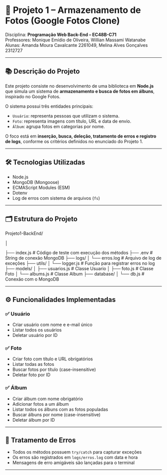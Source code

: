 # 📸 Projeto 1 – Armazenamento de Fotos (Google Fotos Clone)

Disciplina: **Programação Web Back-End – EC48B-C71**  
Professores: Monique Emídio de Oliveira, Willian Massami Watanabe  
Alunas: Amanda Moura Cavalcante 2261049, Melina Alves Gonçalves 2312727  

---

## 📚 Descrição do Projeto

Este projeto consiste no desenvolvimento de uma biblioteca em **Node.js** que simula um sistema de **armazenamento e busca de fotos em álbuns**, inspirado no Google Fotos.

O sistema possui três entidades principais:
- `Usuário`: representa pessoas que utilizam o sistema.
- `Foto`: representa imagens com título, URL e data de envio.
- `Álbum`: agrupa fotos em categorias por nome.

O foco está em **inserção, busca, deleção, tratamento de erros e registro de logs**, conforme os critérios definidos no enunciado do Projeto 1.

---

## 🛠️ Tecnologias Utilizadas

- Node.js
- MongoDB (Mongoose)
- ECMAScript Modules (ESM)
- Dotenv
- Log de erros com sistema de arquivos (`fs`)

---

## 🗂️ Estrutura do Projeto

Projeto1-BackEnd/

│

├── index.js # Código de teste com execução dos métodos
├── .env # String de conexão MongoDB
├── logs/
│ └── erros.log # Arquivo de log de exceções
├── utils/
│ └── logger.js # Função para registrar erros no log
├── models/
│ ├── usuarios.js # Classe Usuario
│ ├── foto.js # Classe Foto
│ └── albums.js # Classe Album
├── database/
│ └── db.js # Conexão com o MongoDB

---

## ⚙️ Funcionalidades Implementadas

### ✅ Usuário
- Criar usuário com nome e e-mail único
- Listar todos os usuários
- Deletar usuário por ID

### ✅ Foto
- Criar foto com título e URL obrigatórios
- Listar todas as fotos
- Buscar fotos por título (case-insensitive)
- Deletar foto por ID

### ✅ Álbum
- Criar álbum com nome obrigatório
- Adicionar fotos a um álbum
- Listar todos os álbuns com as fotos populadas
- Buscar álbuns por nome (case-insensitive)
- Deletar álbum por ID

---

## 🚨 Tratamento de Erros

- Todos os métodos possuem `try/catch` para capturar exceções
- Os erros são registrados em `logs/erros.log` com data e hora
- Mensagens de erro amigáveis são lançadas para o terminal

---




